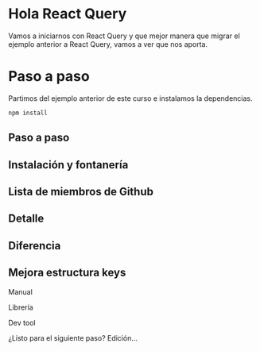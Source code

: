 # Hola React Query

Vamos a iniciarnos con React Query y que mejor manera que migrar el ejemplo anterior a React Query, vamos a ver que nos aporta.

# Paso a paso

Partimos del ejemplo anterior de este curso e instalamos la dependencias.

```bash
npm install
```

## Paso a paso

## Instalación y fontanería

## Lista de miembros de Github

## Detalle

## Diferencia

## Mejora estructura keys

Manual

Librería

Dev tool

¿Listo para el siguiente paso? Edición...
